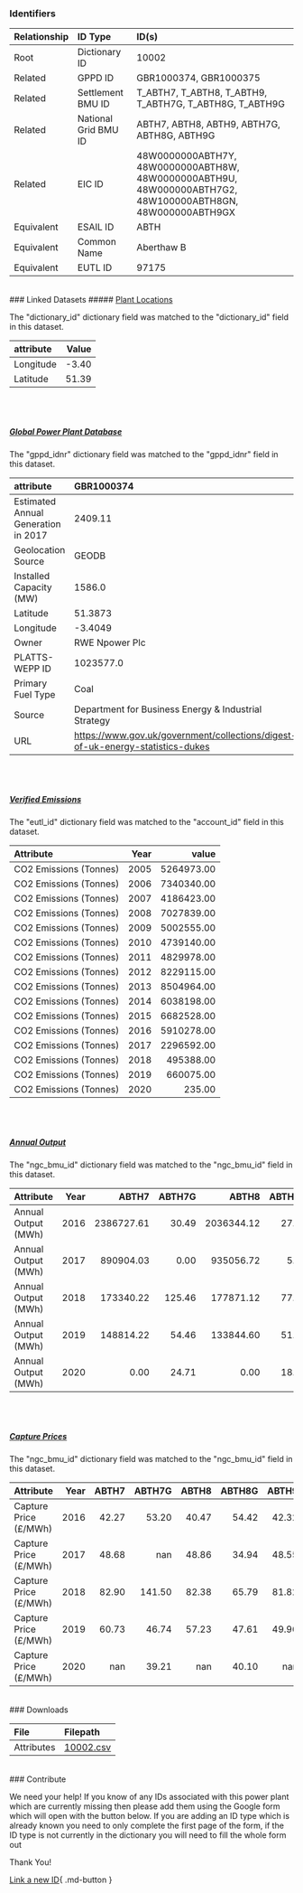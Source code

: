 ### Identifiers

| Relationship   | ID Type              | ID(s)                                                                                                      |
|:---------------|:---------------------|:-----------------------------------------------------------------------------------------------------------|
| Root           | Dictionary ID        | 10002                                                                                                      |
| Related        | GPPD ID              | GBR1000374, GBR1000375                                                                                     |
| Related        | Settlement BMU ID    | T_ABTH7, T_ABTH8, T_ABTH9, T_ABTH7G, T_ABTH8G, T_ABTH9G                                                    |
| Related        | National Grid BMU ID | ABTH7, ABTH8, ABTH9, ABTH7G, ABTH8G, ABTH9G                                                                |
| Related        | EIC ID               | 48W0000000ABTH7Y, 48W0000000ABTH8W, 48W0000000ABTH9U, 48W000000ABTH7G2, 48W100000ABTH8GN, 48W000000ABTH9GX |
| Equivalent     | ESAIL ID             | ABTH                                                                                                       |
| Equivalent     | Common Name          | Aberthaw B                                                                                                 |
| Equivalent     | EUTL ID              | 97175                                                                                                      |

<br>
### Linked Datasets
##### <a href="https://osuked.github.io/Power-Station-Dictionary/datasets/plant-locations">Plant Locations</a>



The "dictionary_id" dictionary field was matched to the "dictionary_id" field in this dataset.

| attribute   |   Value |
|:------------|--------:|
| Longitude   |   -3.40 |
| Latitude    |   51.39 |

<br><br>
##### <a href="https://osuked.github.io/Power-Station-Dictionary/datasets/global-power-plant-database">Global Power Plant Database</a>



The "gppd_idnr" dictionary field was matched to the "gppd_idnr" field in this dataset.

| attribute                           | GBR1000374                                                                     | GBR1000375                                                                     |
|:------------------------------------|:-------------------------------------------------------------------------------|:-------------------------------------------------------------------------------|
| Estimated Annual Generation in 2017 | 2409.11                                                                        | 236.64                                                                         |
| Geolocation Source                  | GEODB                                                                          | CARMA                                                                          |
| Installed Capacity (MW)             | 1586.0                                                                         | 51.0                                                                           |
| Latitude                            | 51.3873                                                                        | 51.3875                                                                        |
| Longitude                           | -3.4049                                                                        | -3.4068                                                                        |
| Owner                               | RWE Npower Plc                                                                 | RWE Npower Plc                                                                 |
| PLATTS-WEPP ID                      | 1023577.0                                                                      | NaN                                                                            |
| Primary Fuel Type                   | Coal                                                                           | Gas                                                                            |
| Source                              | Department for Business Energy & Industrial Strategy                           | Department for Business Energy & Industrial Strategy                           |
| URL                                 | https://www.gov.uk/government/collections/digest-of-uk-energy-statistics-dukes | https://www.gov.uk/government/collections/digest-of-uk-energy-statistics-dukes |

<br><br>
##### <a href="https://osuked.github.io/Power-Station-Dictionary/datasets/verified-emissions">Verified Emissions</a>



The "eutl_id" dictionary field was matched to the "account_id" field in this dataset.

| Attribute              |   Year |      value |
|:-----------------------|-------:|-----------:|
| CO2 Emissions (Tonnes) |   2005 | 5264973.00 |
| CO2 Emissions (Tonnes) |   2006 | 7340340.00 |
| CO2 Emissions (Tonnes) |   2007 | 4186423.00 |
| CO2 Emissions (Tonnes) |   2008 | 7027839.00 |
| CO2 Emissions (Tonnes) |   2009 | 5002555.00 |
| CO2 Emissions (Tonnes) |   2010 | 4739140.00 |
| CO2 Emissions (Tonnes) |   2011 | 4829978.00 |
| CO2 Emissions (Tonnes) |   2012 | 8229115.00 |
| CO2 Emissions (Tonnes) |   2013 | 8504964.00 |
| CO2 Emissions (Tonnes) |   2014 | 6038198.00 |
| CO2 Emissions (Tonnes) |   2015 | 6682528.00 |
| CO2 Emissions (Tonnes) |   2016 | 5910278.00 |
| CO2 Emissions (Tonnes) |   2017 | 2296592.00 |
| CO2 Emissions (Tonnes) |   2018 |  495388.00 |
| CO2 Emissions (Tonnes) |   2019 |  660075.00 |
| CO2 Emissions (Tonnes) |   2020 |     235.00 |

<br><br>
##### <a href="https://osuked.github.io/Power-Station-Dictionary/datasets/annual-output">Annual Output</a>



The "ngc_bmu_id" dictionary field was matched to the "ngc_bmu_id" field in this dataset.

| Attribute           |   Year |      ABTH7 |   ABTH7G |      ABTH8 |   ABTH8G |      ABTH9 |   ABTH9G |
|:--------------------|-------:|-----------:|---------:|-----------:|---------:|-----------:|---------:|
| Annual Output (MWh) |   2016 | 2386727.61 |    30.49 | 2036344.12 |    27.31 | 2476881.29 |    30.24 |
| Annual Output (MWh) |   2017 |  890904.03 |     0.00 |  935056.72 |     5.31 |  877525.08 |    24.54 |
| Annual Output (MWh) |   2018 |  173340.22 |   125.46 |  177871.12 |    77.42 |  179066.76 |    81.57 |
| Annual Output (MWh) |   2019 |  148814.22 |    54.46 |  133844.60 |    51.56 |  435824.00 |    62.01 |
| Annual Output (MWh) |   2020 |       0.00 |    24.71 |       0.00 |    18.63 |       0.00 |    26.41 |

<br><br>
##### <a href="https://osuked.github.io/Power-Station-Dictionary/datasets/capture-prices">Capture Prices</a>



The "ngc_bmu_id" dictionary field was matched to the "ngc_bmu_id" field in this dataset.

| Attribute             |   Year |   ABTH7 |   ABTH7G |   ABTH8 |   ABTH8G |   ABTH9 |   ABTH9G |
|:----------------------|-------:|--------:|---------:|--------:|---------:|--------:|---------:|
| Capture Price (£/MWh) |   2016 |   42.27 |    53.20 |   40.47 |    54.42 |   42.32 |    52.87 |
| Capture Price (£/MWh) |   2017 |   48.68 |   nan    |   48.86 |    34.94 |   48.55 |    48.60 |
| Capture Price (£/MWh) |   2018 |   82.90 |   141.50 |   82.38 |    65.79 |   81.82 |    64.34 |
| Capture Price (£/MWh) |   2019 |   60.73 |    46.74 |   57.23 |    47.61 |   49.96 |    48.81 |
| Capture Price (£/MWh) |   2020 |  nan    |    39.21 |  nan    |    40.10 |  nan    |    39.60 |


<br>
### Downloads


| File       | Filepath                                                                              |
|:-----------|:--------------------------------------------------------------------------------------|
| Attributes | [10002.csv](https://osuked.github.io/Power-Station-Dictionary/object_attrs/10002.csv) |


<br>
### Contribute

We need your help! If you know of any IDs associated with this power plant which are currently missing then please add them using the Google form which will open with the button below. If you are adding an ID type which is already known you need to only complete the first page of the form, if the ID type is not currently in the dictionary you will need to fill the whole form out

Thank You!

[Link a new ID](https://docs.google.com/forms/d/e/1FAIpQLSc5jRsQ7NgiLLXbwo9PUdwTQyuqbRwThltG56-o6NVSe7E_nw/viewform?usp=pp_url&entry.251912331=10002){ .md-button }
